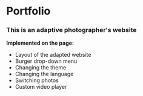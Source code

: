 # Portfolio
### This is an adaptive photographer's website

**Implemented on the page:**
* Layout of the adapted website
* Burger drop-down menu
* Changing the theme
* Changing the language
* Switching photos
* Custom video player
